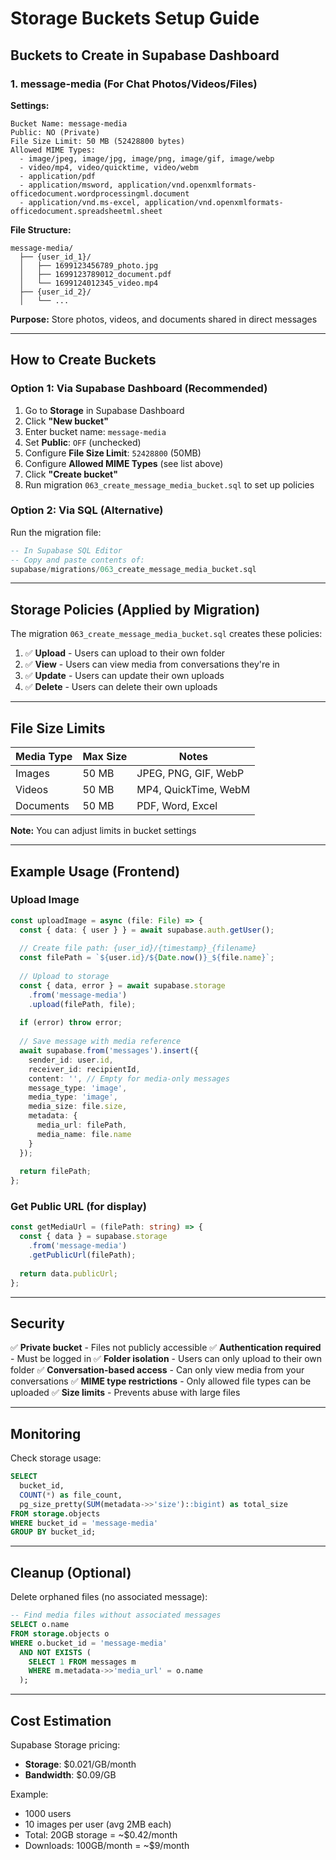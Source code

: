 # Storage Buckets Setup Guide

## Buckets to Create in Supabase Dashboard

### 1. **message-media** (For Chat Photos/Videos/Files)

**Settings:**
```
Bucket Name: message-media
Public: NO (Private)
File Size Limit: 50 MB (52428800 bytes)
Allowed MIME Types:
  - image/jpeg, image/jpg, image/png, image/gif, image/webp
  - video/mp4, video/quicktime, video/webm
  - application/pdf
  - application/msword, application/vnd.openxmlformats-officedocument.wordprocessingml.document
  - application/vnd.ms-excel, application/vnd.openxmlformats-officedocument.spreadsheetml.sheet
```

**File Structure:**
```
message-media/
  ├── {user_id_1}/
  │   ├── 1699123456789_photo.jpg
  │   ├── 1699123789012_document.pdf
  │   └── 1699124012345_video.mp4
  ├── {user_id_2}/
  │   └── ...
```

**Purpose:** Store photos, videos, and documents shared in direct messages

---

## How to Create Buckets

### Option 1: Via Supabase Dashboard (Recommended)

1. Go to **Storage** in Supabase Dashboard
2. Click **"New bucket"**
3. Enter bucket name: `message-media`
4. Set **Public**: `OFF` (unchecked)
5. Configure **File Size Limit**: `52428800` (50MB)
6. Configure **Allowed MIME Types** (see list above)
7. Click **"Create bucket"**
8. Run migration `063_create_message_media_bucket.sql` to set up policies

### Option 2: Via SQL (Alternative)

Run the migration file:
```sql
-- In Supabase SQL Editor
-- Copy and paste contents of:
supabase/migrations/063_create_message_media_bucket.sql
```

---

## Storage Policies (Applied by Migration)

The migration `063_create_message_media_bucket.sql` creates these policies:

1. ✅ **Upload** - Users can upload to their own folder
2. ✅ **View** - Users can view media from conversations they're in
3. ✅ **Update** - Users can update their own uploads
4. ✅ **Delete** - Users can delete their own uploads

---

## File Size Limits

| Media Type | Max Size | Notes |
|------------|----------|-------|
| Images | 50 MB | JPEG, PNG, GIF, WebP |
| Videos | 50 MB | MP4, QuickTime, WebM |
| Documents | 50 MB | PDF, Word, Excel |

**Note:** You can adjust limits in bucket settings

---

## Example Usage (Frontend)

### Upload Image
```typescript
const uploadImage = async (file: File) => {
  const { data: { user } } = await supabase.auth.getUser();
  
  // Create file path: {user_id}/{timestamp}_{filename}
  const filePath = `${user.id}/${Date.now()}_${file.name}`;
  
  // Upload to storage
  const { data, error } = await supabase.storage
    .from('message-media')
    .upload(filePath, file);
  
  if (error) throw error;
  
  // Save message with media reference
  await supabase.from('messages').insert({
    sender_id: user.id,
    receiver_id: recipientId,
    content: '', // Empty for media-only messages
    message_type: 'image',
    media_type: 'image',
    media_size: file.size,
    metadata: {
      media_url: filePath,
      media_name: file.name
    }
  });
  
  return filePath;
};
```

### Get Public URL (for display)
```typescript
const getMediaUrl = (filePath: string) => {
  const { data } = supabase.storage
    .from('message-media')
    .getPublicUrl(filePath);
  
  return data.publicUrl;
};
```

---

## Security

✅ **Private bucket** - Files not publicly accessible
✅ **Authentication required** - Must be logged in
✅ **Folder isolation** - Users can only upload to their own folder
✅ **Conversation-based access** - Can only view media from your conversations
✅ **MIME type restrictions** - Only allowed file types can be uploaded
✅ **Size limits** - Prevents abuse with large files

---

## Monitoring

Check storage usage:
```sql
SELECT 
  bucket_id,
  COUNT(*) as file_count,
  pg_size_pretty(SUM(metadata->>'size')::bigint) as total_size
FROM storage.objects
WHERE bucket_id = 'message-media'
GROUP BY bucket_id;
```

---

## Cleanup (Optional)

Delete orphaned files (no associated message):
```sql
-- Find media files without associated messages
SELECT o.name 
FROM storage.objects o
WHERE o.bucket_id = 'message-media'
  AND NOT EXISTS (
    SELECT 1 FROM messages m
    WHERE m.metadata->>'media_url' = o.name
  );
```

---

## Cost Estimation

Supabase Storage pricing:
- **Storage**: $0.021/GB/month
- **Bandwidth**: $0.09/GB

Example:
- 1000 users
- 10 images per user (avg 2MB each)
- Total: 20GB storage = ~$0.42/month
- Downloads: 100GB/month = ~$9/month

